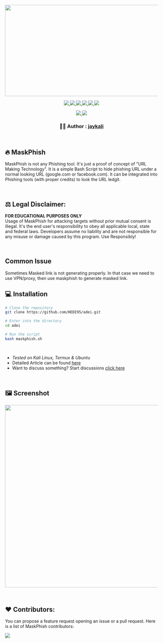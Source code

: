 <!-- Image -->
<p align="center">
	<img src="https://i.imgur.com/plp3lJu.jpg" width="650px" height="300px">
</p>

<!-- Tags - 1 -->
<p align = "center">
  <a href = "https://github.com/IoT-Buzz/IoT/issues">
    <img src = "https://img.shields.io/github/issues/jaykali/maskphish.svg" />
  </a>
  <a href = "https://github.com/IoT-Buzz/IoT/issues?q=is%3Aissue+is%3Aclosed">
    <img src = "https://img.shields.io/github/issues-closed/jaykali/maskphish.svg" />
  </a>
  <a href = "https://github.com/IoT-Buzz/IoT/pulls">
    <img src = "https://img.shields.io/github/issues-pr/jaykali/maskphish.svg" />
  </a>
  <a href = "https://github.com/IoT-Buzz/IoT/pulls?q=is%3Apr+is%3Aclosed">
    <img src = "https://img.shields.io/github/issues-pr-closed/jaykali/maskphish.svg" />
  </a>
  <a href = "">
    <img src = "https://img.shields.io/github/repo-size/jaykali/maskphish?color=yellow" />
  </a>
  <a href = "">
    <img src = "https://img.shields.io/tokei/lines/github/jaykali/maskphish?color=red&label=Lines%20of%20Code" />
  </a>
</p>

<!-- Tags - 2 -->
<p align = "center">
  <a href = "https://github.com/HEDI95/adei.git/releases/tag/2.0">
      <img src = "https://img.shields.io/badge/MaskPhish-2.0-green" />	  
  </a>
  <a href = "https://twitter.com/KaliLinux_in">
      <img src = "https://img.shields.io/twitter/url/https/twitter.com/cloudposse.svg?style=social&label=Follow%20%40KaliLinux_in" />
  </a>
</p>

<!-- Author -->
<p align = "center">
     <h3 align = "center"> 👨‍💻️ Author : <a href = "https://github.com/jaykali"> jaykali </a> </h3>
</p>

<br />

## 🔥 MaskPhish
MaskPhish is not any Phishing tool. It's just a proof of concept of "URL Making Technology". It is a simple Bash Script to hide phishing URL under a normal looking URL (google.com or facebook.com). It can be integrated into Phishing tools (with proper credits) to look the URL ledgit.

<br />

## ⚖️ Legal Disclaimer:
**FOR EDUCATIONAL PURPOSES ONLY** <br />
Usage of MaskPhish for attacking targets without prior mutual consent is illegal. It's the end user's responsibility to obey all applicable local, state and federal laws. Developers assume no liability and are not responsible for any misuse or damage caused by this program. Use Responsibly!

<br />

## Common Issue
Sometimes Masked link is not generating properly. In that case we need to use VPN/proxy, then use maskphish to generate masked link.

## 💻 Installation 

```bash
# Clone the repository 
git clone https://github.com/HEDI95/adei.git

# Enter into the directory
cd adei

# Run the script
bash maskphish.sh
```

<br />

- *Tested on Kali Linux, Termux & Ubuntu* <br />
- Detailed Article can be found [here](https://www.kalilinux.in/2020/07/how-to-hide-phishing-link.html)
- Want to discuss something? Start discussions [click here](https://github.com/jaykali/maskphish/discussions/new)

<br />

## 🖼️ Screenshot
<p align="">
	<img src="https://i.imgur.com/1JsWv4I.png" width="600px">
</p>

<br />

## ❤️ Contributors:
You can propose a feature request opening an issue or a pull request.
Here is a list of MaskPhish contributors:

<a href="https://github.com/jaykali/maskphish/graphs/contributors">
  <img src="https://contributors-img.web.app/image?repo=jaykali/maskphish" />
</a>

